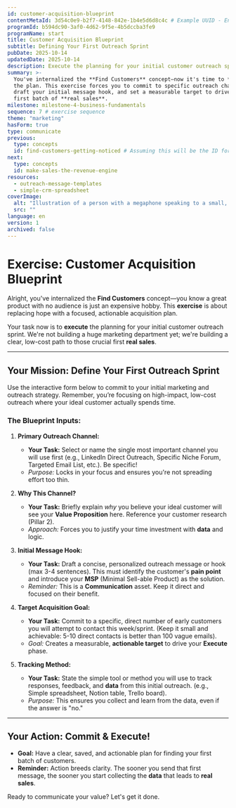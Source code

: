 ```yaml
---
id: customer-acquisition-blueprint
contentMetaId: 3d54c0e9-b2f7-4148-842e-1b4e5d6d8c4c # Example UUID - Ensure uniqueness
programId: b594dc90-3af0-4d62-9f5e-4b5dccba3fe9
programName: start
title: Customer Acquisition Blueprint
subtitle: Defining Your First Outreach Sprint
pubDate: 2025-10-14
updatedDate: 2025-10-14
description: Execute the planning for your initial customer outreach sprint, defining the primary channel, message, and target goal to find your first customers.
summary: >-
  You've internalized the **Find Customers** concept—now it's time to **execute**
  the plan. This exercise forces you to commit to specific outreach channels,
  draft your initial message hook, and set a measurable target to drive your
  first batch of **real sales**.
milestone: milestone-4-business-fundamentals
sequence: 7 # exercise sequence
theme: "marketing"
hasForm: true
type: communicate
previous:
  type: concepts
  id: find-customers-getting-noticed # Assuming this will be the ID for the previous concept
next:
  type: concepts
  id: make-sales-the-revenue-engine
resources:
  - outreach-message-templates
  - simple-crm-spreadsheet
coverImage:
  alt: "Illustration of a person with a megaphone speaking to a small, focused group of people, symbolizing targeted outreach."
  src: ""
language: en
version: 1
archived: false
---
```

# Exercise: Customer Acquisition Blueprint

Alright, you've internalized the **Find Customers** concept—you know a great product with no audience is just an expensive hobby. This **exercise** is about replacing hope with a focused, actionable acquisition plan.

Your task now is to **execute** the planning for your initial customer outreach sprint. We're not building a huge marketing department yet; we're building a clear, low-cost path to those crucial first **real sales**.

---

## Your Mission: Define Your First Outreach Sprint

Use the interactive form below to commit to your initial marketing and outreach strategy. Remember, you’re focusing on high-impact, low-cost outreach where your ideal customer actually spends time.

### The Blueprint Inputs:

1.  **Primary Outreach Channel:**
    * **Your Task:** Select or name the single most important channel you will use first (e.g., LinkedIn Direct Outreach, Specific Niche Forum, Targeted Email List, etc.). Be specific!
    * *Purpose:* Locks in your focus and ensures you're not spreading effort too thin.

2.  **Why This Channel?**
    * **Your Task:** Briefly explain *why* you believe your ideal customer will see your **Value Proposition** here. Reference your customer research (Pillar 2).
    * *Approach:* Forces you to justify your time investment with **data** and logic.

3.  **Initial Message Hook:**
    * **Your Task:** Draft a concise, personalized outreach message or hook (max 3-4 sentences). This must identify the customer's **pain point** and introduce your **MSP** (Minimal Sell-able Product) as the solution.
    * *Reminder:* This is a **Communication** asset. Keep it direct and focused on their benefit.

4.  **Target Acquisition Goal:**
    * **Your Task:** Commit to a specific, direct number of early customers you will attempt to contact this week/sprint. (Keep it small and achievable: 5-10 direct contacts is better than 100 vague emails).
    * *Goal:* Creates a measurable, **actionable target** to drive your **Execute** phase.

5.  **Tracking Method:**
    * **Your Task:** State the simple tool or method you will use to track responses, feedback, and **data** from this initial outreach. (e.g., Simple spreadsheet, Notion table, Trello board).
    * *Purpose:* This ensures you collect and learn from the data, even if the answer is "no."

---

## Your Action: Commit & Execute!

* **Goal:** Have a clear, saved, and actionable plan for finding your first batch of customers.
* **Reminder:** Action breeds clarity. The sooner you send that first message, the sooner you start collecting the **data** that leads to **real sales**.

Ready to communicate your value? Let's get it done.